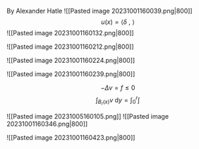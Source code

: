 By Alexander Hatle
![[Pasted image 20231001160039.png|800]]
$$u(x)=\left\langle \delta  \text{ , }  \right\rangle$$
![[Pasted image 20231001160132.png|800]]

![[Pasted image 20231001160212.png|800]]


![[Pasted image 20231001160224.png|800]]

![[Pasted image 20231001160239.png|800]]

$$-\Delta v=f\le0$$
$$\int_{B_{r}(x)}v \text{ d}y=\int_{0}^{r}\int $$

![[Pasted image 20231005160105.png]]
![[Pasted image 20231001160346.png|800]]

![[Pasted image 20231001160423.png|800]]